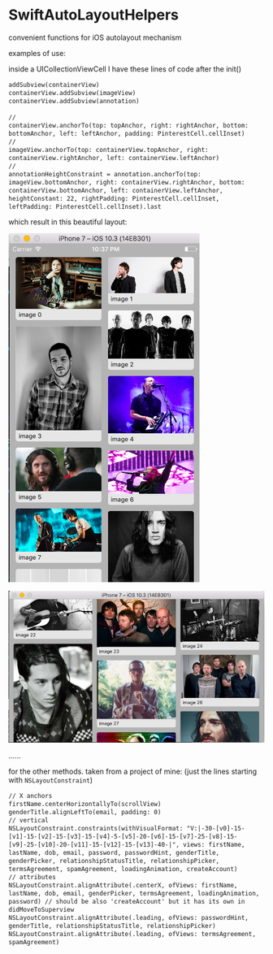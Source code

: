 # SwiftAutoLayoutHelpers
convenient functions for iOS autolayout mechanism


examples of use:

inside a UICollectionViewCell I have these lines of code after the init()

    addSubview(containerView)
    containerView.addSubview(imageView)
    containerView.addSubview(annotation)
    
    //
    containerView.anchorTo(top: topAnchor, right: rightAnchor, bottom: bottomAnchor, left: leftAnchor, padding: PinterestCell.cellInset)
    //
    imageView.anchorTo(top: containerView.topAnchor, right: containerView.rightAnchor, left: containerView.leftAnchor)
    //
    annotationHeightConstraint = annotation.anchorTo(top: imageView.bottomAnchor, right: containerView.rightAnchor, bottom: containerView.bottomAnchor, left: containerView.leftAnchor, heightConstant: 22, rightPadding: PinterestCell.cellInset, leftPadding: PinterestCell.cellInset).last


which result in this beautiful layout:

![image one](cell1.png)

![image two](cell2.png)


......


for the other methods. taken from a project of mine:
(just the lines starting with `NSLayoutConstraint`)


    // X anchors
    firstName.centerHorizontallyTo(scrollView)
    genderTitle.alignLeftTo(email, padding: 0)
    // vertical
    NSLayoutConstraint.constraints(withVisualFormat: "V:|-30-[v0]-15-[v1]-15-[v2]-15-[v3]-15-[v4]-5-[v5]-20-[v6]-15-[v7]-25-[v8]-15-[v9]-25-[v10]-20-[v11]-15-[v12]-15-[v13]-40-|", views: firstName, lastName, dob, email, password, passwordHint, genderTitle, genderPicker, relationshipStatusTitle, relationshipPicker, termsAgreement, spamAgreement, loadingAnimation, createAccount)
    // attributes
    NSLayoutConstraint.alignAttribute(.centerX, ofViews: firstName, lastName, dob, email, genderPicker, termsAgreement, loadingAnimation, password) // should be also 'createAccount' but it has its own in didMoveToSuperview
    NSLayoutConstraint.alignAttribute(.leading, ofViews: passwordHint, genderTitle, relationshipStatusTitle, relationshipPicker)
    NSLayoutConstraint.alignAttribute(.leading, ofViews: termsAgreement, spamAgreement)
